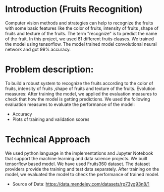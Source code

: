 # Introduction (Fruits Recognition)
Computer vision methods and strategies can help to recognize the fruits with some basic features like the color of fruits, intensity of fruits ,shape of fruits and texture of the fruits. The term "recognize" is to predict the name of the fruit. In this project, we used 81 different fruits claases. We  trained the model using tensorflow. The model trained model convolutional neural network and got 99% accuracy. 


# Problem description:
To build a robust system to recognize the fruits according to the color of fruits, intensity of fruits ,shape of fruits and texture of the fruits.
Evolution measures:
After training the model, we applied the evaluation measures to check that how the model is getting predictions. We used the following evaluation measures to evaluate the performance of the model:
- Accuracy
- Plots of training and validation scores

# Technical Approach
We used python language in the implementations and Jupyter Notebook that support the machine learning and data science projects. We built tensorflow based model. We have used Fruits360 dataset. The dataset providers provide the training and test data separately. After training on the model, we evaluated the model to check the performance of trained model.

- Source of Data:
https://data.mendeley.com/datasets/rp73yg93n8/1
